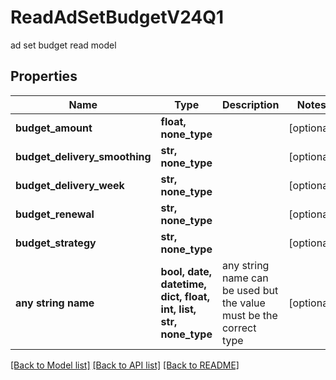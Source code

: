 # ReadAdSetBudgetV24Q1

ad set budget read model

## Properties
Name | Type | Description | Notes
------------ | ------------- | ------------- | -------------
**budget_amount** | **float, none_type** |  | [optional] 
**budget_delivery_smoothing** | **str, none_type** |  | [optional] 
**budget_delivery_week** | **str, none_type** |  | [optional] 
**budget_renewal** | **str, none_type** |  | [optional] 
**budget_strategy** | **str, none_type** |  | [optional] 
**any string name** | **bool, date, datetime, dict, float, int, list, str, none_type** | any string name can be used but the value must be the correct type | [optional]

[[Back to Model list]](../README.md#documentation-for-models) [[Back to API list]](../README.md#documentation-for-api-endpoints) [[Back to README]](../README.md)


